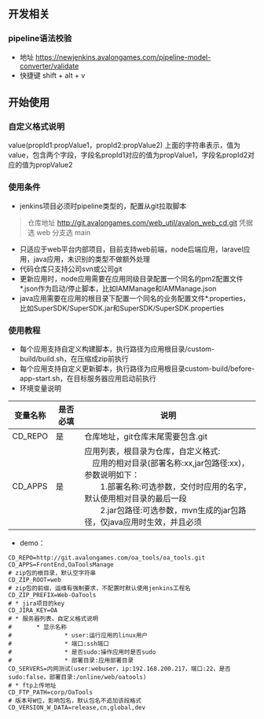 ## 开发相关

### pipeline语法校验
+ 地址 https://newjenkins.avalongames.com/pipeline-model-converter/validate
+ 快捷键 shift + alt + v

## 开始使用

### 自定义格式说明
value(propId1:propValue1，propId2:propValue2)
上面的字符串表示，值为value，包含两个字段，字段名propId1对应的值为propValue1，字段名propId2对应的值为propValue2

### 使用条件
+ jenkins项目必须时pipeline类型的，配置从git拉取脚本
> 仓库地址 http://git.avalongames.com/web_util/avalon_web_cd.git
> 凭据选 web
> 分支选 main
+ 只适应于web平台内部项目，目前支持web前端，node后端应用，laravel应用，java应用，未识别的类型不做额外处理
+ 代码仓库只支持公司svn或公司git
+ 更新应用时，node应用需要在应用同级目录配置一个同名的pm2配置文件*.json作为启动/停止脚本，比如IAMManage和IAMManage.json
+ java应用需要在应用的根目录下配置一个同名的业务配置文件*.properties，比如SuperSDK/SuperSDK.jar和SuperSDK/SuperSDK.properties

### 使用教程
+ 每个应用支持自定义构建脚本，执行路径为应用根目录/custom-build/build.sh，在压缩成zip前执行
+ 每个应用支持自定义更新脚本，执行路径为应用根目录custom-build/before-app-start.sh，在目标服务器应用启动前执行
+ 环境变量说明

| 变量名称 | 是否必填 | 说明 |
| -- | -- | -- |
| CD_REPO | 是 | 仓库地址，git仓库末尾需要包含.git |
| CD_APPS | 是 | 应用列表，根目录为仓库，自定义格式:<br>&emsp;应用的相对目录(部署名称:xx,jar包路径:xx)，参数说明如下：<br>&emsp;&emsp;1.部署名称:可选参数，交付时应用的名字，默认使用相对目录的最后一段<br>&emsp;&emsp;2.jar包路径:可选参数，mvn生成的jar包路径，仅java应用时生效，并且必须 |



+ demo：

```
CD_REPO=http://git.avalongames.com/oa_tools/oa_tools.git           
CD_APPS=FrontEnd,OaToolsManage
# zip包的根目录，默认空字符串
CD_ZIP_ROOT=web
# zip包的前缀，运维有强制要求，不配置时默认使用jenkins工程名
CD_ZIP_PREFIX=Web-OaTools
# * jira项目的key
CD_JIRA_KEY=OA
# * 服务器列表，自定义格式说明
#       * 显示名称
#               * user:运行应用的linux用户
#               * 端口:ssh端口
#               * 是否sudo:操作应用时是否sudo
#               * 部署目录:应用部署目录
CD_SERVERS=内网测试(user:webuser，ip:192.168.200.217，端口:22，是否sudo:false，部署目录:/online/web/oatools)
# * ftp上传地址
CD_FTP_PATH=corp/OaTools
# 版本号W位，影响包名，默认包名不追加该段格式
CD_VERSION_W_DATA=release,cn,global,dev

```
